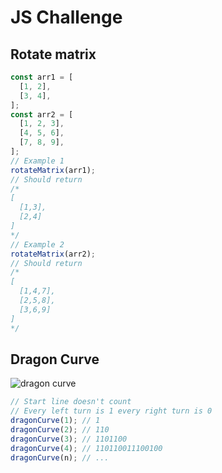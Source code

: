 # JS Challenge

## Rotate matrix

```javascript
const arr1 = [
  [1, 2],
  [3, 4],
];
const arr2 = [
  [1, 2, 3],
  [4, 5, 6],
  [7, 8, 9],
];
// Example 1
rotateMatrix(arr1);
// Should return
/*
[
  [1,3],
  [2,4]
]
*/
// Example 2
rotateMatrix(arr2);
// Should return
/* 
[
  [1,4,7],
  [2,5,8],
  [3,6,9]
]
*/
```

## Dragon Curve

![dragon curve](https://github.com/cos1715/javascript-challenge-2/blob/master/src/dragon-curve/dragon-curve.png?raw=trueg)

```javascript
// Start line doesn't count
// Every left turn is 1 every right turn is 0
dragonCurve(1); // 1
dragonCurve(2); // 110
dragonCurve(3); // 1101100
dragonCurve(4); // 110110011100100
dragonCurve(n); // ...
```
